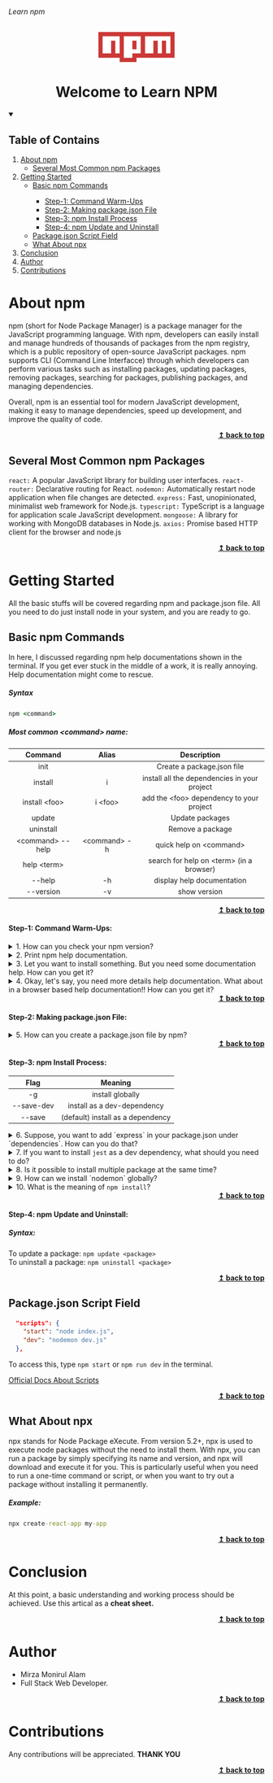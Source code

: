 ###### Learn npm

<div align="center">
    <img src="./assets/logo.png" alt="npm" width="150" height="auto"/>
    <h1>Welcome to Learn NPM</h1>
</div>

<details open>
    <summary><h2>Table of Contains</h2></summary>
    <ol>
        <li>
            <a href="#about-npm">About npm</a>
            <ul>
                <li><a href="#several-most-common-npm-packages">Several Most Common npm Packages</a></li>
            </ul>
        </li>
        <li>
            <a href="#getting-started">Getting Started</a>
            <ul>
                <li><a href="#basic-npm-commands">Basic npm Commands</a></li>
                <ul>
                    <li><a href="#step-1-command-warm-ups">Step-1: Command Warm-Ups</a></li>
                    <li><a href="#step-2-making-packagejson-file">Step-2: Making package.json File</a></li>
                    <li><a href="#step-3-npm-install-process">Step-3: npm Install Process</a></li>
                    <li><a href="#step-4-npm-update-and-uninstall">Step-4: npm Update and Uninstall</a></li>
                </ul>
                <li><a href="#packagejson-script-field">Package.json Script Field</a></li>
                <li><a href="#what-about-npx">What About npx</a></li>
            </ul>
        </li>
            <li><a href="#conclusion">Conclusion</a></li>
            <li><a href="#author">Author</a></li>
            <li><a href="#contributions">Contributions</a></li>
        </li>
    </ol>

</details>

# About npm

npm (short for Node Package Manager) is a package manager for the JavaScript programming language. With npm, developers can easily install and manage hundreds of thousands of packages from the npm registry, which is a public repository of open-source JavaScript packages. npm supports CLI (Command Line Interfacce) through which developers can perform various tasks such as installing packages, updating packages, removing packages, searching for packages, publishing packages, and managing dependencies.

Overall, npm is an essential tool for modern JavaScript development, making it easy to manage dependencies, speed up development, and improve the quality of code.

<div align="right">
    <b><a href="#learn-npm">↥ back to top</a></b>
</div>

## Several Most Common npm Packages

`react:` A popular JavaScript library for building user interfaces.
`react-router:` Declarative routing for React.
`nodemon:` Automatically restart node application when file changes are detected.
`express:` Fast, unopinionated, minimalist web framework for Node.js.
`typescript:` TypeScript is a language for application scale JavaScript development.
`mongoose:` A library for working with MongoDB databases in Node.js.
`axios:` Promise based HTTP client for the browser and node.js

<div align="right">
    <b><a href="#learn-npm">↥ back to top</a></b>
</div>

# Getting Started

All the basic stuffs will be covered regarding npm and package.json file. All you need to do just install node in your system, and you are ready to go.

## Basic npm Commands

In here, I discussed regarding npm help documentations shown in the terminal. If you get ever stuck in the middle of a work, it is really annoying. Help documentation might come to rescue.

##### Syntax

```cmd
npm <command>
```

##### Most common \<command\> name:

|      Command      |     Alias     |                 Description                  |
| :---------------: | :-----------: | :------------------------------------------: |
|       init        |               |          Create a package.json file          |
|      install      |       i       | install all the dependencies in your project |
|  install \<foo>   |   i \<foo>    |  add the \<foo> dependency to your project   |
|      update       |               |               Update packages                |
|     uninstall     |               |               Remove a package               |
| \<command> --help | \<command> -h |           quick help on \<command>           |
|   help \<term>    |               |  search for help on \<term> (in a browser)   |
|      --help       |      -h       |          display help documentation          |
|     --version     |      -v       |                 show version                 |

<div align="right">
    <b><a href="#learn-npm">↥ back to top</a></b>
</div>

#### Step-1: Command Warm-Ups:

<details>
    <summary>1. How can you check your npm version?</summary>

```cmd
npm -v
```

or,

```cmd
npm --version
```

</details>

<details>
    <summary>2. Print npm help documentation.</summary>

```cmd
npm -h
```

or,

```cmd
npm --help
```

</details>

<details>
    <summary>3. Let you want to install something. But you need some documentation help. How can you get it?</summary>

```cmd
npm i -h
```

or,

```cmd
npm install --help
```

</details>

<details>
    <summary>4. Okay, let's say, you need more details help documentation. What about in a browser based help documentation!! How can you get it?</summary>

```cmd
npm help install
```

</details>

<div align="right">
    <b><a href="#learn-npm">↥ back to top</a></b>
</div>

#### Step-2: Making package.json File:

<details>
    <summary>5. How can you create a package.json file by npm?</summary>

```cmd
npm init
```

or, to skip questions,

```cmd
npm init -y
```

This creates a package.json file in working directory. Open it and surf. It probably appears like this.

<img src="./assets/package.json file.png"/>

</details>

<div align="right">
    <b><a href="#learn-npm">↥ back to top</a></b>
</div>

#### Step-3: npm Install Process:

|    Flag    |              Meaning              |
| :--------: | :-------------------------------: |
|     -g     |         install globally          |
| --save-dev |    install as a dev-dependency    |
|   --save   | (default) install as a dependency |

<details>
    <summary>6. Suppose, you want to add `express` in your package.json under `dependencies`. How can you do that?</summary>

```cmd
npm i express
```

> **Note:** > `4.18.2 means:` major version . minor version . patch version

| Version |                                                    Meaning                                                    |
| :-----: | :-----------------------------------------------------------------------------------------------------------: |
| 4.18.2  |                      dependency is not allowed to update to any version except this one.                      |
| ^4.18.2 | dependency is allowed to update to any minor or patch version, as long as the major version remains the same. |
| ~4.18.2 |         dependency is allowed to update to any patch version, but not to any minor or major version.          |
|   \*    |                                dependency is allowed to update to any version.                                |
| latest  |                                      dependency must be latest version.                                       |

<img src="./assets/dependencies-1.png" alt="dependencies"/>

</details>

<details>
    <summary>7. If you want to install <code>jest</code> as a dev dependency, what should you need to do?</summary>

```cmd
npm i jest --save-dev
```

<img src="./assets/dev-dependencies-1.png" alt="dev-dependency"/>

</details>

<details>
    <summary>8. Is it possible to install multiple package at the same time?</summary>
    
```cmd
npm install <package-1> <package-2> <package-3> .........
```

</details>

<details>
    <summary>9. How can we install `nodemon` globally?</summary>

```cmd
npm i nodemon -g
```

</details>

<details>
    <summary>10. What is the meaning of <code>npm install</code>?</summary>

It installs all the dependencies and dev-dependencies in package.json

</details>

<div align="right">
    <b><a href="#learn-npm">↥ back to top</a></b>
</div>

#### Step-4: npm Update and Uninstall:

##### Syntax:

To update a package: `npm update <package>` </br>
To uninstall a package: `npm uninstall <package>`

<div align="right">
    <b><a href="#learn-npm">↥ back to top</a></b>
</div>

## Package.json Script Field

```json
  "scripts": {
    "start": "node index.js",
    "dev": "nodemon dev.js"
  },
```

To access this, type `npm start` or `npm run dev` in the terminal.

[Official Docs About Scripts](https://docs.npmjs.com/cli/v9/using-npm/scripts)

<div align="right">
    <b><a href="#learn-npm">↥ back to top</a></b>
</div>

## What About npx

npx stands for Node Package eXecute. From version 5.2+, npx is used to execute node packages without the need to install them. With npx, you can run a package by simply specifying its name and version, and npx will download and execute it for you. This is particularly useful when you need to run a one-time command or script, or when you want to try out a package without installing it permanently.

##### Example:

```cmd
npx create-react-app my-app
```

<div align="right">
    <b><a href="#learn-npm">↥ back to top</a></b>
</div>

# Conclusion

At this point, a basic understanding and working process should be achieved. Use this artical as a **cheat sheet.**

<div align="right">
    <b><a href="#learn-npm">↥ back to top</a></b>
</div>

# Author

- Mirza Monirul Alam
- Full Stack Web Developer.

<div align="right">
    <b><a href="#learn-npm">↥ back to top</a></b>
</div>

# Contributions

Any contributions will be appreciated. **THANK YOU**

<div align="right">
    <b><a href="#learn-npm">↥ back to top</a></b>
</div>
